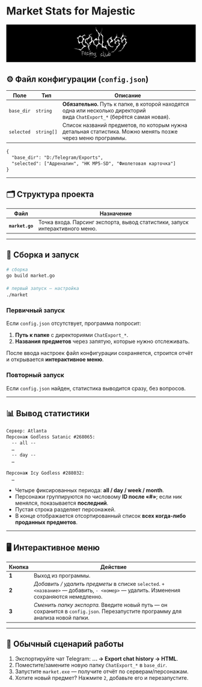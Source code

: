 # Market Stats for Majestic

![Screenshot](shapka_uzkaya.JPG)

## ⚙️ Файл конфигурации (`config.json`)

| Поле       | Тип        | Описание                                                                                                                    |
| ---------- | ---------- | --------------------------------------------------------------------------------------------------------------------------- |
| `base_dir` | `string`   | **Обязательно.** Путь к папке, в которой находятся одна или несколько директорий вида `ChatExport_*` (берётся самая новая). |
| `selected` | `string[]` | Список названий предметов, по которым нужна детальная статистика. Можно менять позже через меню программы.                  |

```jsonc
{
  "base_dir": "D:/Telegram/Exports",
  "selected": ["Адреналин", "HK MP5‑SD", "Фиолетовая карточка"]
}
```

---

## 🗂️ Структура проекта

| Файл                  | Назначение                                                                          |
| --------------------- | ----------------------------------------------------------------------------------- |
| **`market.go`**       | Точка входа. Парсинг экспорта, вывод статистики, запуск интерактивного меню.        |

---

## 🚀 Сборка и запуск

```bash
# сборка
go build market.go

# первый запуск — настройка
./market
```

### Первичный запуск

Если `config.json` отсутствует, программа попросит:

1. **Путь к папке** с директориями `ChatExport_*`.
2. **Названия предметов** через запятую, которые нужно отслеживать.

После ввода настроек файл конфигурации сохраняется, строится отчёт и открывается **интерактивное меню**.

### Повторный запуск

Если `config.json` найден, статистика выводится сразу, без вопросов.

---

## 📊 Вывод статистики

```text
Сервер: Atlanta
Персонаж Godless Satanic #268065:
  -- all --
  …
  -- day --
  …

Персонаж Icy Godless #288032:
  …
```

* Четыре фиксированных периода: **all / day / week / month**.
* Персонажи группируются по числовому **ID после «#»**; если ник менялся, показывается **последний**.
* Пустая строка разделяет персонажей.
* В конце отображается отсортированный список **всех когда‑либо проданных предметов**.

---

## 🖥 Интерактивное меню

| Кнопка | Действие                                                                                                                               |
| ------ | -------------------------------------------------------------------------------------------------------------------------------------- |
| **1**  | Выход из программы.                                                                                                                    |
| **2**  | *Добавить / удалить предметы* в списке `selected`. `+ <название>` — добавить, `- <номер>` — удалить. Изменения сохраняются немедленно. |
| **3**  | *Сменить папку экспорта.* Введите новый путь — он сохранится в `config.json`. Перезапустите программу для анализа новой папки.         |

---

## 🔄 Обычный сценарий работы

1. Экспортируйте чат Telegram: **… → Export chat history → HTML**.
2. Поместите/замените новую папку `ChatExport_*` в `base_dir`.
3. Запустите `market.exe` — получите отчёт по серверам/персонажам.
4. Хотите новый предмет? Нажмите `2`, добавьте его и перезапустите.
